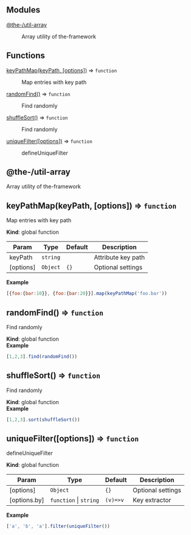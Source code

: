 <!--- Code generated by @the-/script-doc. DO NOT EDIT. -->

## Modules

<dl>
<dt><a href="#module_@the-/util-array">@the-/util-array</a></dt>
<dd><p>Array utility of the-framework</p>
</dd>
</dl>

## Functions

<dl>
<dt><a href="#keyPathMap">keyPathMap(keyPath, [options])</a> ⇒ <code>function</code></dt>
<dd><p>Map entries with key path</p>
</dd>
<dt><a href="#randomFind">randomFind()</a> ⇒ <code>function</code></dt>
<dd><p>Find randomly</p>
</dd>
<dt><a href="#shuffleSort">shuffleSort()</a> ⇒ <code>function</code></dt>
<dd><p>Find randomly</p>
</dd>
<dt><a href="#uniqueFilter">uniqueFilter([options])</a> ⇒ <code>function</code></dt>
<dd><p>defineUniqueFilter</p>
</dd>
</dl>

<a name="module_@the-/util-array"></a>

## @the-/util-array
Array utility of the-framework

<a name="keyPathMap"></a>

## keyPathMap(keyPath, [options]) ⇒ <code>function</code>
Map entries with key path

**Kind**: global function  

| Param | Type | Default | Description |
| --- | --- | --- | --- |
| keyPath | <code>string</code> |  | Attribute key path |
| [options] | <code>Object</code> | <code>{}</code> | Optional settings |

**Example**  
```js
[{foo:{bar:10}}, {foo:{bar:20}}].map(keyPathMap('foo.bar'))
```
<a name="randomFind"></a>

## randomFind() ⇒ <code>function</code>
Find randomly

**Kind**: global function  
**Example**  
```js
[1,2,3].find(randomFind())
```
<a name="shuffleSort"></a>

## shuffleSort() ⇒ <code>function</code>
Find randomly

**Kind**: global function  
**Example**  
```js
[1,2,3].sort(shuffleSort())
```
<a name="uniqueFilter"></a>

## uniqueFilter([options]) ⇒ <code>function</code>
defineUniqueFilter

**Kind**: global function  

| Param | Type | Default | Description |
| --- | --- | --- | --- |
| [options] | <code>Object</code> | <code>{}</code> | Optional settings |
| [options.by] | <code>function</code> \| <code>string</code> | <code>(v)&#x3D;&gt;v</code> | Key extractor |

**Example**  
```js
['a', 'b', 'a'].filter(uniqueFilter())
```
